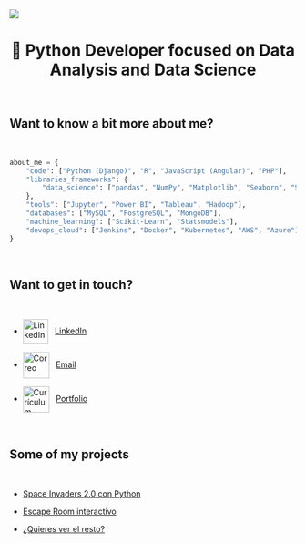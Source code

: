 <img src="https://github.com/adrianlardies/adrianlardies/blob/main/hello.svg"/>

<h1 align="center">👋 Python Developer focused on Data Analysis and Data Science</h1>

<br>

## Want to know a bit more about me?

<br>

```python
about_me = {
    "code": ["Python (Django)", "R", "JavaScript (Angular)", "PHP"],
    "libraries_frameworks": {
        "data_science": ["pandas", "NumPy", "Matplotlib", "Seaborn", "SciPy", "Plotly", "Spark"],
    },
    "tools": ["Jupyter", "Power BI", "Tableau", "Hadoop"],
    "databases": ["MySQL", "PostgreSQL", "MongoDB"],
    "machine_learning": ["Scikit-Learn", "Statsmodels"],
    "devops_cloud": ["Jenkins", "Docker", "Kubernetes", "AWS", "Azure"],
}
```
<br>

## Want to get in touch?

<br>

* <img align="center" alt="LinkedIn" width="44px" src="https://github.com/adrianlardies/adrianlardies/blob/main/linkedin.svg" />&nbsp;&nbsp;
  <a href="https://www.linkedin.com/in/adrianlardies/">LinkedIn</a>

* <img align="center" alt="Correo" width="46px" src="https://github.com/adrianlardies/adrianlardies/blob/main/mail.svg" />&nbsp;&nbsp;
  <a href="mailto:adrian.lardies@gmail.com">Email</a>

* <img align="center" alt="Currículum" width="46px" src="https://github.com/adrianlardies/adrianlardies/blob/main/icon_cv.png" />&nbsp;&nbsp;
  <a href="https://adrianlardies.github.io/portfolio/">Portfolio</a>

<br>

## Some of my projects

<br>

* [Space Invaders 2.0 con Python](https://github.com/adrianlardies/space-invaders-python-pygame "App of the classic Space Invaders game with a fresh and renewed look")

* [Escape Room interactivo](https://github.com/adrianlardies/escape-room-python "A text adventure game wrapped in mystery - Finish it before time runs out!")

* [¿Quieres ver el resto?](https://github.com/adrianlardies?tab=repositories "GitHub repository")

